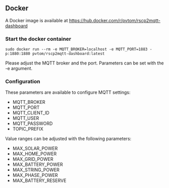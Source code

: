 ## Docker

A Docker image is available at https://hub.docker.com/r/pvtom/rscp2mqtt-dashboard

### Start the docker container

```
sudo docker run --rm -e MQTT_BROKER=localhost -e MQTT_PORT=1883 -p:1880:1880 pvtom/rscp2mqtt-dashboard:latest
```

Please adjust the MQTT broker and the port. Parameters can be set with the -e argument.

### Configuration

These parameters are available to configure MQTT settings:

- MQTT_BROKER
- MQTT_PORT
- MQTT_CLIENT_ID
- MQTT_USER
- MQTT_PASSWORD
- TOPIC_PREFIX

Value ranges can be adjusted with the following parameters:

- MAX_SOLAR_POWER
- MAX_HOME_POWER
- MAX_GRID_POWER
- MAX_BATTERY_POWER
- MAX_STRING_POWER
- MAX_PHASE_POWER
- MAX_BATTERY_RESERVE
